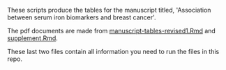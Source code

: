 These scripts produce the tables for the manuscript titled, 'Association between serum iron biomarkers and breast cancer'.

The pdf documents are made from [manuscript-tables-revised1.Rmd](manuscript-tables-revised1.Rmd) and [supplement.Rmd](supplement.Rmd).

These last two files contain all information you need to run the files in this repo.
